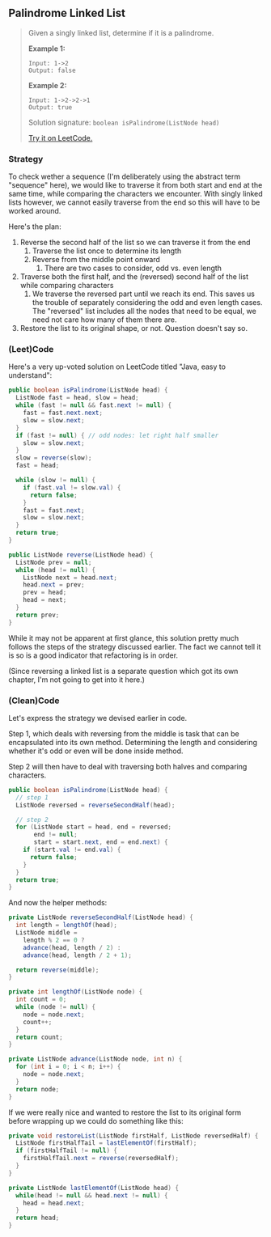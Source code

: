## Palindrome Linked List

> Given a singly linked list, determine if it is a palindrome.
>
> **Example 1:**
>
> ```
> Input: 1->2
> Output: false
> ```
>
> **Example 2:**
>
> ```
> Input: 1->2->2->1
> Output: true
> ```
>
> Solution signature: `boolean isPalindrome(ListNode head)`
>
> [Try it on LeetCode.](https://leetcode.com/problems/palindrome-linked-list/)



### Strategy

To check wether a sequence (I'm deliberately using the abstract term "sequence" here), we would like to traverse it from both start and end at the same time, while comparing the characters we encounter. With singly linked lists however, we cannot easily traverse from the end so this will have to be worked around.

Here's the plan:

1. Reverse the second half of the list so we can traverse it from the end
   1. Traverse the list once to determine its length
   2. Reverse from the middle point onward
      1. There are two cases to consider, odd vs. even length
2. Traverse both the first half, and the (reversed) second half of the list while comparing characters
   1. We traverse the reversed part until we reach its end. This saves us the trouble of separately considering the odd and even length cases. The "reversed" list includes all the nodes that need to be equal, we need not care how many of them there are.
3. Restore the list to its original shape, or not. Question doesn't say so.



### (Leet)Code

Here's a very up-voted solution on LeetCode titled "Java, easy to understand":

```java
public boolean isPalindrome(ListNode head) {
  ListNode fast = head, slow = head;
  while (fast != null && fast.next != null) {
    fast = fast.next.next;
    slow = slow.next;
  }
  if (fast != null) { // odd nodes: let right half smaller
    slow = slow.next;
  }
  slow = reverse(slow);
  fast = head;

  while (slow != null) {
    if (fast.val != slow.val) {
      return false;
    }
    fast = fast.next;
    slow = slow.next;
  }
  return true;
}

public ListNode reverse(ListNode head) {
  ListNode prev = null;
  while (head != null) {
    ListNode next = head.next;
    head.next = prev;
    prev = head;
    head = next;
  }
  return prev;
}
```

While it may not be apparent at first glance, this solution pretty much follows the steps of the strategy discussed earlier. The fact we cannot tell it is so is a good indicator that refactoring is in order.

(Since reversing a linked list is a separate question which got its own chapter, I'm not going to get into it here.)



### (Clean)Code

Let's express the strategy we devised earlier in code.

Step 1, which deals with reversing from the middle is task that can be encapsulated into its own method. Determining the length and considering whether it's odd or even will be done inside method.

Step 2 will then have to deal with traversing both halves and comparing characters.

```java
public boolean isPalindrome(ListNode head) {
  // step 1
  ListNode reversed = reverseSecondHalf(head);

  // step 2
  for (ListNode start = head, end = reversed;
       end != null;
       start = start.next, end = end.next) {
    if (start.val != end.val) {
      return false;
    }
  }
  return true;
}
```

And now the helper methods:

```java
private ListNode reverseSecondHalf(ListNode head) {
  int length = lengthOf(head);
  ListNode middle = 
    length % 2 == 0 ? 
    advance(head, length / 2) : 
    advance(head, length / 2 + 1);

  return reverse(middle);
}
```

```java
private int lengthOf(ListNode node) {
  int count = 0;
  while (node != null) {
    node = node.next;
    count++;
  }
  return count;
}
```

```java
private ListNode advance(ListNode node, int n) {
  for (int i = 0; i < n; i++) {
    node = node.next;
  }
  return node;
}
```

If we were really nice and wanted to restore the list to its original form before wrapping up we could do something like this:

```java
private void restoreList(ListNode firstHalf, ListNode reversedHalf) {
  ListNode firstHalfTail = lastElementOf(firstHalf);
  if (firstHalfTail != null) {
    firstHalfTail.next = reverse(reversedHalf);
  }
}

private ListNode lastElementOf(ListNode head) {
  while(head != null && head.next != null) {
    head = head.next;
  }
  return head;
}
```

